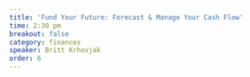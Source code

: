 ```yaml
---
title: 'Fund Your Future: Forecast & Manage Your Cash Flow'
time: 2:30 pm
breakout: false
category: finances
speaker: Britt Krhovjak
order: 6
---
```


